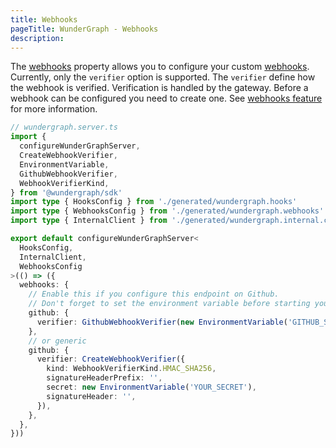 ```yaml
---
title: Webhooks
pageTitle: WunderGraph - Webhooks
description:
---
```


The [webhooks](/docs/features/type-script-webhooks-to-integrate-third-party-applications) property allows you to configure your custom [webhooks](/docs/features/type-script-webhooks-to-integrate-third-party-applications). Currently, only the `verifier` option is supported.
The `verifier` define how the webhook is verified. Verification is handled by the gateway. Before a webhook can be configured you need to create one. See [webhooks feature](/docs/features/type-script-webhooks-to-integrate-third-party-applications) for more information.

```typescript
// wundergraph.server.ts
import {
  configureWunderGraphServer,
  CreateWebhookVerifier,
  EnvironmentVariable,
  GithubWebhookVerifier,
  WebhookVerifierKind,
} from '@wundergraph/sdk'
import type { HooksConfig } from './generated/wundergraph.hooks'
import type { WebhooksConfig } from './generated/wundergraph.webhooks'
import type { InternalClient } from './generated/wundergraph.internal.client'

export default configureWunderGraphServer<
  HooksConfig,
  InternalClient,
  WebhooksConfig
>(() => ({
  webhooks: {
    // Enable this if you configure this endpoint on Github.
    // Don't forget to set the environment variable before starting your WunderNode
    github: {
      verifier: GithubWebhookVerifier(new EnvironmentVariable('GITHUB_SECRET')),
    },
    // or generic
    github: {
      verifier: CreateWebhookVerifier({
        kind: WebhookVerifierKind.HMAC_SHA256,
        signatureHeaderPrefix: '',
        secret: new EnvironmentVariable('YOUR_SECRET'),
        signatureHeader: '',
      }),
    },
  },
}))
```

